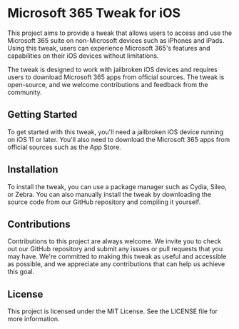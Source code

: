 # Microsoft 365 Tweak for iOS

This project aims to provide a tweak that allows users to access and use the Microsoft 365 suite on non-Microsoft devices such as iPhones and iPads. Using this tweak, users can experience Microsoft 365's features and capabilities on their iOS devices without limitations.

The tweak is designed to work with jailbroken iOS devices and requires users to download Microsoft 365 apps from official sources. The tweak is open-source, and we welcome contributions and feedback from the community.

## Getting Started

To get started with this tweak, you'll need a jailbroken iOS device running on iOS 11 or later. You'll also need to download the Microsoft 365 apps from official sources such as the App Store.

## Installation

To install the tweak, you can use a package manager such as Cydia, Sileo, or Zebra. You can also manually install the tweak by downloading the source code from our GitHub repository and compiling it yourself.

## Contributions

Contributions to this project are always welcome. We invite you to check out our GitHub repository and submit any issues or pull requests that you may have. We're committed to making this tweak as useful and accessible as possible, and we appreciate any contributions that can help us achieve this goal.

## License

This project is licensed under the MIT License. See the LICENSE file for more information.
